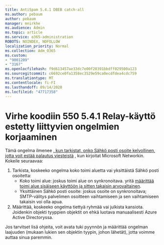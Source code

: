```yaml
---
title: AntiSpam 5.4.1 DBEB catch-all
ms.author: pebaum
author: pebaum
manager: mnirkhe
ms.audience: Admin
ms.topic: article
ms.service: o365-administration
ROBOTS: NOINDEX, NOFOLLOW
localization_priority: Normal
ms.collection: Adm_O365
ms.custom:
- "9001209"
- "3167"
ms.openlocfilehash: f9d613457ae33dc7e00f20391bbdff029500a123
ms.sourcegitcommit: c6692ce0fa1358ec3529e59ca0ecdfdea4cdc759
ms.translationtype: MT
ms.contentlocale: fi-FI
ms.lasthandoff: 09/14/2020
ms.locfileid: "47717358"
---
```

# <a name="fix-delivery-issues-for-error-code-550-541-relay-access-denied"></a>Virhe koodiin 550 5.4.1 Relay-käyttö estetty liittyvien ongelmien korjaaminen

Tämä ongelma ilmenee [, kun tarkistat, onko Sähkö posti osoite kelvollinen, jotta voit estää palautus viesteistä](https://docs.microsoft.com/exchange/mail-flow-best-practices/use-directory-based-edge-blocking) , kun kirjoitat Microsoft Networkin. Kokeile seuraavaa:

1. Tarkista, koskeeko ongelma koko toimi aluetta vai yksittäistä Sähkö posti osoitetta:
    - Koko toimi alue: joskus toimi alue on synkronoitava. yritä [määrittää toimi alue sisäiseen käyttöön ja sitten takaisin arvovaltainen](https://docs.microsoft.com/exchange/mail-flow-best-practices/manage-accepted-domains/manage-accepted-domains).
    - Yksittäinen Sähkö posti osoite: joskus osoite on synkronoitava; SMTP-välitys palvelimen osoitteen vaihtamiseen ja sen vaihtamiseen takaisin voi olla apua.
2. Määrittää, koskeeko ongelma tiettyä ryhmää vai julkista kansiota. Joidenkin objekti tyyppien objektit on ehkä luotava manuaalisesti Azure Active Directoryssa.

Jos tarvitset lisä ohjeita, voit avata tuki pyynnön ja määrittää ongelman laajuuden (mukaan lukien sen objektin tyypin, johon lähetät), jotta voimme auttaa sinua paremmin.